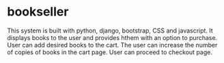 # bookseller
This system is built with python, django, bootstrap, CSS and javascript.
It displays books to the user and provides hthem with an option to purchase.
User can add desired books to the cart.
The user can increase the number of copies of books in the cart page.
User can proceed to checkout page.
